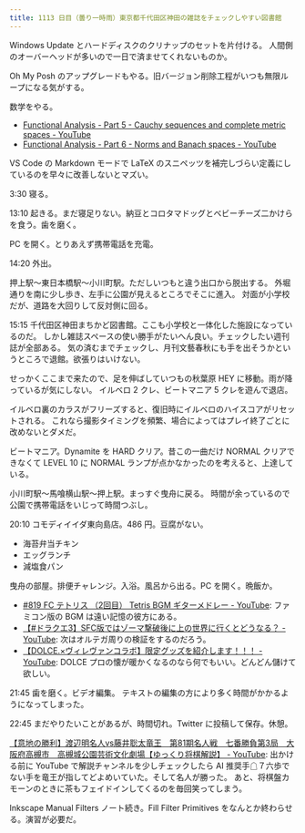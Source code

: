 ```yaml
---
title: 1113 日目（曇り一時雨）東京都千代田区神田の雑誌をチェックしやすい図書館
---
```


Windows Update とハードディスクのクリナップのセットを片付ける。
人間側のオーバーヘッドが多いので一日で済ませてくれないものか。

Oh My Posh のアップグレードもやる。旧バージョン削除工程がいつも無限ループになる気がする。

数学をやる。

* [Functional Analysis - Part 5 - Cauchy sequences and complete metric spaces - YouTube](https://www.youtube.com/watch?v=kdKYV0B145k&list=PLBh2i93oe2qsGKDOsuVVw-OCAfprrnGfr&index=5)
* [Functional Analysis - Part 6 - Norms and Banach spaces - YouTube](https://www.youtube.com/watch?v=imYQJOgUx7Y&list=PLBh2i93oe2qsGKDOsuVVw-OCAfprrnGfr&index=6)

VS Code の Markdown モードで LaTeX のスニペッツを補完しづらい定義にしているのを早々に改善しないとマズい。

3:30 寝る。

13:10 起きる。まだ寝足りない。納豆とコロタマドッグとベビーチーズ二かけらを食う。歯を磨く。

PC を開く。とりあえず携帯電話を充電。

14:20 外出。

押上駅～東日本橋駅～小川町駅。ただしいつもと違う出口から脱出する。
外堀通りを南に少し歩き、左手に公園が見えるところでそこに進入。
対面が小学校だが、道路を大回りして反対側に回る。

15:15 千代田区神田まちかど図書館。ここも小学校と一体化した施設になっているのだ。
しかし雑誌スペースの使い勝手がたいへん良い。チェックしたい週刊誌が全部ある。
気の済むまでチェックし、月刊文藝春秋にも手を出そうかというところで退館。欲張りはいけない。

せっかくここまで来たので、足を伸ばしていつもの秋葉原 HEY に移動。雨が降っているが気にしない。
イルベロ 2 クレ、ビートマニア 5 クレを遊んで退店。

イルベロ裏のカラスがフリーズすると、復旧時にイルベロのハイスコアがリセットされる。
これなら撮影タイミングを頻繁、場合によってはプレイ終了ごとに改めないとダメだ。

ビートマニア。Dynamite を HARD クリア。昔この一曲だけ NORMAL クリアできなくて
LEVEL 10 に NORMAL ランプが点かなかったのを考えると、上達している。

小川町駅～馬喰横山駅～押上駅。まっすぐ曳舟に戻る。
時間が余っているので公園で携帯電話をいじって時間つぶし。

20:10 コモディイイダ東向島店。486 円。豆腐がない。

* 海苔弁当チキン
* エッグランチ
* 減塩食パン

曳舟の部屋。排便チャレンジ。入浴。風呂から出る。PC を開く。晩飯か。

* [#819 FC テトリス （2回目） Tetris BGM ギターメドレー - YouTube](https://www.youtube.com/watch?v=NJ8MZ_HYDM4):
  ファミコン版の BGM は遠い記憶の彼方にある。
* [【#ドラクエ3】SFC版ではゾーマ撃破後に上の世界に行くとどうなる？ - YouTube](https://www.youtube.com/watch?v=p4ATflPiLaY):
  次はオルテガ周りの検証をするのだろう。
* [【DOLCE.×ヴィレヴァンコラボ】限定グッズを紹介します！！！ - YouTube](https://www.youtube.com/watch?v=0BObUncD1iY):
  DOLCE プロの懐が暖かくなるのなら何でもいい。どんどん儲けて欲しい。

21:45 歯を磨く。ビデオ編集。
テキストの編集の方により多く時間がかかるようになってしまった。

22:45 まだやりたいことがあるが、時間切れ。Twitter に投稿して保存。休憩。

[【意地の勝利】渡辺明名人vs藤井聡太竜王　第81期名人戦　七番勝負第3局　大阪府高槻市　高槻城公園芸術文化劇場【ゆっくり将棋解説】 - YouTube](https://www.youtube.com/watch?v=qoji_lwDVJ0):
出かける前に YouTube で解説チャンネルを少しチェックしたら
AI 推奨手☖７六歩でない手を竜王が指してどよめいていた。そして名人が勝った。
あと、将棋盤カモーンのときに茶もフェイドインしてくるのを毎回笑ってしまう。

Inkscape Manual Filters ノート続き。Fill Filter Primitives をなんとか終わらせる。演習が必要だ。
